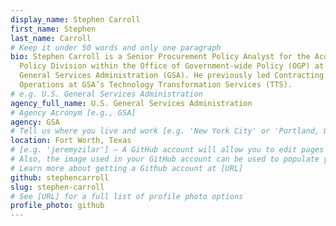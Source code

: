 ```yaml
---
display_name: Stephen Carroll
first_name: Stephen
last_name: Carroll
# Keep it under 50 words and only one paragraph
bio: Stephen Carroll is a Senior Procurement Policy Analyst for the Acquisition
  Policy Division within the Office of Government-wide Policy (OGP) at the U.S.
  General Services Administration (GSA). He previously led Contracting
  Operations at GSA’s Technology Transformation Services (TTS).
# e.g. U.S. General Services Administration
agency_full_name: U.S. General Services Administration
# Agency Acronym [e.g., GSA]
agency: GSA
# Tell us where you live and work [e.g. 'New York City' or 'Portland, OR']
location: Fort Worth, Texas
# [e.g. 'jeremyzilar'] — A GitHub account will allow you to edit pages on Digital.gov.
# Also, the image used in your GitHub account can be used to populate your digital.gov profile photo.
# Learn more about getting a Github account at [URL]
github: stephencarroll
slug: stephen-carroll
# See [URL] for a full list of profile photo options
profile_photo: github
---
```


